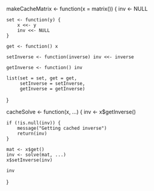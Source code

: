 makeCacheMatrix <- function(x = matrix()) {
    inv <- NULL 
    
    set <- function(y) {
        x <<- y     
        inv <<- NULL 
    }
    
    get <- function() x
    
    setInverse <- function(inverse) inv <<- inverse  
    
    getInverse <- function() inv  
    
    list(set = set, get = get,
         setInverse = setInverse,
         getInverse = getInverse)
}

cacheSolve <- function(x, ...) {
    inv <- x$getInverse()
    
    if (!is.null(inv)) {
        message("Getting cached inverse")
        return(inv)
    }
    
    mat <- x$get()
    inv <- solve(mat, ...)  
    x$setInverse(inv)       
    
    inv
}

